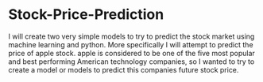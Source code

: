 # Stock-Price-Prediction
 I will create two very simple models to try to predict the stock market using machine learning and python. More specifically I will attempt to predict the price of apple stock. apple is considered to be one of the five most popular and best performing American technology companies, so I wanted to try to create a model or models to predict this companies future stock price. 
